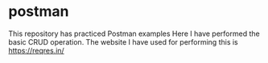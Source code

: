 # postman
This repository has practiced Postman examples
Here I have performed the basic CRUD operation.
The website I have used for performing this is https://reqres.in/

